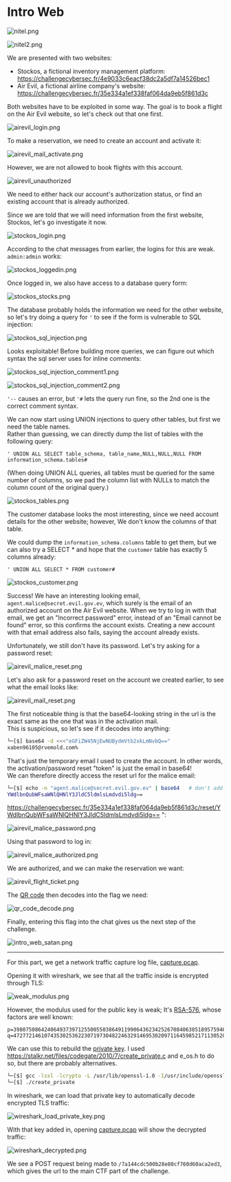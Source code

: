 Intro Web
=========

![nitel.png](nitel.png)

![nitel2.png](nitel2.png)

We are presented with two websites:

* Stockos, a fictional inventory management platform: https://challengecybersec.fr/4e9033c6eacf38dc2a5df7a14526bec1
* Air Evil, a fictional airline company's website: https://challengecybersec.fr/35e334a1ef338faf064da9eb5f861d3c

Both websites have to be exploited in some way. The goal is to book a flight on the Air Evil website, so let's check out that one first.

![airevil_login.png](1-airevil/login.png)

To make a reservation, we need to create an account and activate it:

![airevil_mail_activate.png](1-airevil/mail_activate.png)

However, we are not allowed to book flights with this account.

![airevil_unauthorized](1-airevil/unauthorized.png)

We need to either hack our account's authorization status, or find an existing account that is already authorized.

Since we are told that we will need information from the first website, Stockos, let's go investigate it now.

![stockos_login.png](0-stockos/login.png)

According to the chat messages from earlier, the logins for this are weak. `admin:admin` works:

![stockos_loggedin.png](0-stockos/loggedin.png)

Once logged in, we also have access to a database query form:

![stockos_stocks.png](0-stockos/stocks.png)

The database probably holds the information we need for the other website, so let's try doing a query for `'` to see if the form is vulnerable to SQL injection:

![stockos_sql_injection.png](0-stockos/sql_injection.png)

Looks exploitable! Before building more queries, we can figure out which syntax the sql server uses for inline comments:

![stockos_sql_injection_comment1.png](0-stockos/sql_injection_comment1.png)

![stockos_sql_injection_comment2.png](0-stockos/sql_injection_comment2.png)

`'--` causes an error, but `'#` lets the query run fine, so the 2nd one is the correct comment syntax.

We can now start using UNION injections to query other tables, but first we need the table names.  
Rather than guessing, we can directly dump the list of tables with the following query:

```
' UNION ALL SELECT table_schema, table_name,NULL,NULL,NULL FROM information_schema.tables#
```

(When doing UNION ALL queries, all tables must be queried for the same number of columns, so we pad the column list with NULLs to match the column count of the original query.)

![stockos_tables.png](0-stockos/tables.png)

The customer database looks the most interesting, since we need account details for the other website; however, We don't know the columns of that table.

We could dump the `information_schema.columns` table to get them, but we can also try a SELECT * and hope that the `customer` table has exactly 5 columns already:

```
' UNION ALL SELECT * FROM customer#
```

![stockos_customer.png](0-stockos/customer.png)

Success! We have an interesting looking email, `agent.malice@secret.evil.gov.ev`, which surely is the email of an authorized account on the Air Evil website. When we try to log in with that email, we get an "Incorrect password" error, instead of an "Email cannot be found" error, so this confirms the account exists. Creating a new account with that email address also fails, saying the account already exists.

Unfortunately, we still don't have its password. Let's try asking for a password reset:

![airevil_malice_reset.png](1-airevil/malice_reset.png)

Let's also ask for a password reset on the account we created earlier, to see what the email looks like:

![airevil_mail_reset.png](1-airevil/mail_reset.png)

The first noticeable thing is that the base64-looking string in the url is the exact same as the one that was in the activation mail.  
This is suspicious, so let's see if it decodes into anything:

```bash
└─[$] base64 -d <<<"eGFiZW45NjEwNUBydmVtb2xkLmNvbQ=="
xaben96105@rvemold.com%
```

That's just the temporary email I used to create the account. In other words, the activation/password reset "token" is just the email in base64!  
We can therefore directly access the reset url for the malice email:

```bash
└─[$] echo -n "agent.malice@secret.evil.gov.ev" | base64   # don't add a newline at the end
YWdlbnQubWFsaWNlQHNlY3JldC5ldmlsLmdvdi5ldg==
```

https://challengecybersec.fr/35e334a1ef338faf064da9eb5f861d3c/reset/YWdlbnQubWFsaWNlQHNlY3JldC5ldmlsLmdvdi5ldg== ":

![airevil_malice_password.png](1-airevil/malice_password.png)

Using that password to log in:

![airevil_malice_authorized.png](1-airevil/malice_authorized.png)

We are authorized, and we can make the reservation we want:

![airevil_flight_ticket.png](1-airevil/flight_ticket.png)

The [QR code](1-airevil/flag.png) then decodes into the flag we need:

![qr_code_decode.png](1-airevil/qr_code_decode.png)

Finally, entering this flag into the chat gives us the next step of the challenge.

![intro_web_satan.png](2-satan_pcap/intro_web_satan.png)

---

For this part, we get a network traffic capture log file, [capture.pcap](2-satan_pcap/capture.pcap). 

Opening it with wireshark, we see that all the traffic inside is encrypted through TLS:

![weak_modulus.png](2-satan_pcap/weak_modulus.png)

However, the modulus used for the public key is weak; It's [RSA-576](https://en.wikipedia.org/wiki/RSA_numbers#RSA-576), whose factors are well known:
```
p=398075086424064937397125500550386491199064362342526708406385189575946388957261768583317
q=472772146107435302536223071973048224632914695302097116459852171130520711256363590397527
```
We can use this to rebuild the [private key](2-satan_pcap/private.pem). I used https://stalkr.net/files/codegate/2010/7/create_private.c and e_os.h to do so, but there are probably alternatives.

```bash
└─[$] gcc -lssl -lcrypto -L /usr/lib/openssl-1.0 -I/usr/include/openssl-1.0 -o create_private create_private.c
└─[$] ./create_private
```

In wireshark, we can load that private key to automatically decode encrypted TLS traffic: 

![wireshark_load_private_key.png](2-satan_pcap/wireshark_load_private_key.png)

With that key added in, opening [capture.pcap](2-satan_pcap/capture.pcap) will show the decrypted traffic:

![wireshark_decrypted.png](2-satan_pcap/wireshark_decrypted.png)

We see a POST request being made to `/7a144cdc500b28e80cf760d60aca2ed3`, which gives the url to the main CTF part of the challenge.
